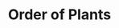 ---
title: "Order of Plants"
url: https://www.c82.net/twining/plants/?id=1
image: 1682894533000.png
tags: ["illustration","vis","data"]
description: "Interactive visualisation of the order of plants"
---